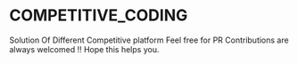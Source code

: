# COMPETITIVE_CODING
Solution Of Different Competitive platform
Feel free for PR 
Contributions are always welcomed !!
Hope this helps you.
